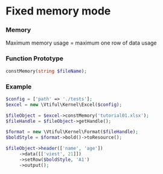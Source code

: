 # Fixed memory mode

### **Memory**

Maximum memory usage = maximum one row of data usage

### **Function Prototype**

```php
constMemory(string $fileName);
```

### Example

```php
$config = ['path' => './tests'];
$excel = new \Vtiful\Kernel\Excel($config);

$fileObject = $excel->constMemory('tutorial01.xlsx');
$fileHandle = $fileObject->getHandle();

$format = new \Vtiful\Kernel\Format($fileHandle);
$boldStyle = $format->bold()->toResource();

$fileObject->header(['name', 'age'])
     ->data([['viest', 21]])
     ->setRow($boldStyle, 'A1')
     ->output();
```